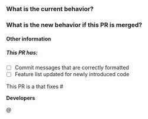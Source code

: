 <!-- A short description can be included here -->
<!-- Please ensure that reviewers are assigned -->

### What is the current behavior?

<!-- You can link to an open issue here -->

### What is the new behavior if this PR is merged?

#### Other information

##### This PR has:

-  [ ] Commit messages that are correctly formatted
-  [ ] Feature list updated for newly introduced code

This PR is a <!-- REQUIRED: replace this comment with one of ["small change", "feature", "compatibility breaking update", "non-versioned change"] -->
that fixes #<!-- replace this comment with an issue number if applicable -->

**Developers**

@<!-- Include your name, and @ any others responsible for these changes -->
